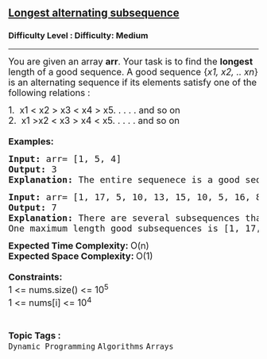<h2><a href="https://www.geeksforgeeks.org/problems/longest-alternating-subsequence5951/1">Longest alternating subsequence</a></h2><h3>Difficulty Level : Difficulty: Medium</h3><hr><div class="problems_problem_content__Xm_eO" bis_skin_checked="1"><p><span style="font-size: 18px;">You are given an array <strong>arr</strong>. </span><span style="font-size: 18px;">Your task is to find the <strong>longest </strong>length of a good sequence. </span><span style="font-size: 18px;">A good sequence {<em>x1, x2, .. xn</em>} is an alternating sequence if its elements satisfy one of the following relations :</span></p>
<p><span style="font-size: 18px;">1.&nbsp; x1 &lt; x2 &gt; x3 &lt; x4 &gt; x5. . . . . and so on<br></span><span style="font-size: 18px;">2.&nbsp; x1 &gt;x2 &lt; x3 &gt; x4 &lt; x5. . . . . and so on<br><br><strong>Examples:</strong></span></p>
<pre><span style="font-size: 18px;"><strong>Input: </strong>arr= [1, 5, 4]
<strong>Output: </strong>3
<strong>Explanation: </strong>The entire sequenece is a good sequence.</span></pre>
<pre><span style="font-size: 18px;"><strong>Input: </strong>arr= [</span><span style="font-size: 18px;">1, 17, 5, 10, 13, 15, 10, 5, 16, 8]
<strong>Output: </strong>7
<strong>Explanation: </strong>There are several subsequences that achieve this length. 
One maximum length good subsequences is [1, 17, 10, 13, 10, 16, 8].</span>
</pre>
<p><span style="font-size: 18px;"><strong>Expected Time Complexity:&nbsp;</strong>O(n)<br><strong>Expected Space Complexity:&nbsp;</strong>O(1)<br><br><strong>Constraints:<br></strong>1 &lt;= nums.size() &lt;= 10<sup>5&nbsp;</sup><strong><br></strong></span><span style="font-size: 18px;">1 &lt;= nums[i] &lt;= 10<sup>4&nbsp;</sup><sup><br></sup></span></p></div><br><p><span style=font-size:18px><strong>Topic Tags : </strong><br><code>Dynamic Programming</code>&nbsp;<code>Algorithms</code>&nbsp;<code>Arrays</code>&nbsp;